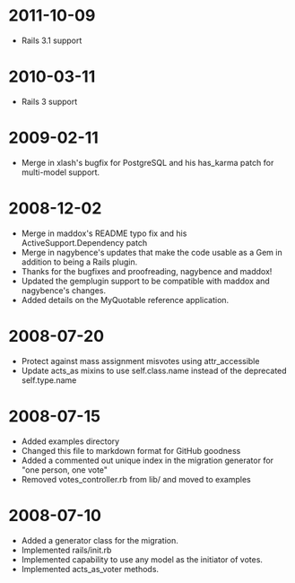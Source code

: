 2011-10-09
==========
* Rails 3.1 support

2010-03-11
==========
* Rails 3 support

2009-02-11
==========
* Merge in xlash's bugfix for PostgreSQL and his has\_karma patch for multi-model support. 

2008-12-02
==========
* Merge in maddox's README typo fix and his ActiveSupport.Dependency patch
* Merge in nagybence's updates that make the code usable as a Gem in addition to being a Rails plugin. 
* Thanks for the bugfixes and proofreading, nagybence and maddox!
* Updated the gemplugin support to be compatible with maddox and nagybence's changes. 
* Added details on the MyQuotable reference application. 

2008-07-20
==========
* Protect against mass assignment misvotes using attr\_accessible
* Update acts\_as mixins to use self.class.name instead of the deprecated self.type.name

2008-07-15
==========
* Added examples directory
* Changed this file to markdown format for GitHub goodness
* Added a commented out unique index in the migration generator for "one person, one vote"
* Removed votes\_controller.rb from lib/ and moved to examples

2008-07-10
==========

* Added a generator class for the migration. 
* Implemented rails/init.rb
* Implemented capability to use any model as the initiator of votes.
* Implemented acts\_as\_voter methods.
